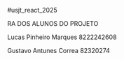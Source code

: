 #usjt_react_2025

RA DOS ALUNOS DO PROJETO

Lucas Pinheiro Marques
8222242608

Gustavo Antunes Correa
82320274